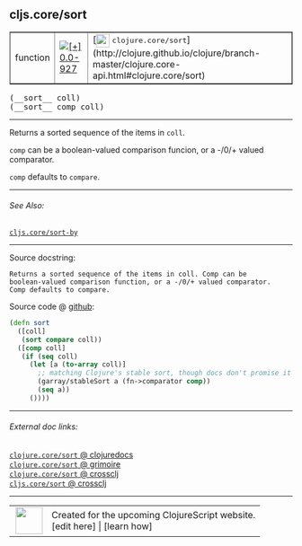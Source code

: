 ## cljs.core/sort



 <table border="1">
<tr>
<td>function</td>
<td><a href="https://github.com/cljsinfo/cljs-api-docs/tree/0.0-927"><img valign="middle" alt="[+] 0.0-927" title="Added in 0.0-927" src="https://img.shields.io/badge/+-0.0--927-lightgrey.svg"></a> </td>
<td>
[<img height="24px" valign="middle" src="http://i.imgur.com/1GjPKvB.png"> <samp>clojure.core/sort</samp>](http://clojure.github.io/clojure/branch-master/clojure.core-api.html#clojure.core/sort)
</td>
</tr>
</table>


 <samp>
(__sort__ coll)<br>
</samp>
 <samp>
(__sort__ comp coll)<br>
</samp>

---

Returns a sorted sequence of the items in `coll`.

`comp` can be a boolean-valued comparison funcion, or a -/0/+ valued comparator.

`comp` defaults to `compare`.



---


###### See Also:

[`cljs.core/sort-by`](../cljs.core/sort-by.md)<br>

---


Source docstring:

```
Returns a sorted sequence of the items in coll. Comp can be
boolean-valued comparison function, or a -/0/+ valued comparator.
Comp defaults to compare.
```


Source code @ [github](https://github.com/clojure/clojurescript/blob/r3058/src/cljs/cljs/core.cljs#L1768-L1780):

```clj
(defn sort
  ([coll]
   (sort compare coll))
  ([comp coll]
   (if (seq coll)
     (let [a (to-array coll)]
       ;; matching Clojure's stable sort, though docs don't promise it
       (garray/stableSort a (fn->comparator comp))
       (seq a))
     ())))
```

<!--
Repo - tag - source tree - lines:

 <pre>
clojurescript @ r3058
└── src
    └── cljs
        └── cljs
            └── <ins>[core.cljs:1768-1780](https://github.com/clojure/clojurescript/blob/r3058/src/cljs/cljs/core.cljs#L1768-L1780)</ins>
</pre>

-->

---



###### External doc links:

[`clojure.core/sort` @ clojuredocs](http://clojuredocs.org/clojure.core/sort)<br>
[`clojure.core/sort` @ grimoire](http://conj.io/store/v1/org.clojure/clojure/1.7.0-beta3/clj/clojure.core/sort/)<br>
[`clojure.core/sort` @ crossclj](http://crossclj.info/fun/clojure.core/sort.html)<br>
[`cljs.core/sort` @ crossclj](http://crossclj.info/fun/cljs.core.cljs/sort.html)<br>

---

 <table>
<tr><td>
<img valign="middle" align="right" width="48px" src="http://i.imgur.com/Hi20huC.png">
</td><td>
Created for the upcoming ClojureScript website.<br>
[edit here] | [learn how]
</td></tr></table>

[edit here]:https://github.com/cljsinfo/cljs-api-docs/blob/master/cljsdoc/cljs.core/sort.cljsdoc
[learn how]:https://github.com/cljsinfo/cljs-api-docs/wiki/cljsdoc-files

<!--

This information was too distracting to show to readers, but I'll leave it
commented here since it is helpful to:

- pretty-print the data used to generate this document
- and show how to retrieve that data



The API data for this symbol:

```clj
{:description "Returns a sorted sequence of the items in `coll`.\n\n`comp` can be a boolean-valued comparison funcion, or a -/0/+ valued comparator.\n\n`comp` defaults to `compare`.",
 :ns "cljs.core",
 :name "sort",
 :signature ["[coll]" "[comp coll]"],
 :history [["+" "0.0-927"]],
 :type "function",
 :related ["cljs.core/sort-by"],
 :full-name-encode "cljs.core/sort",
 :source {:code "(defn sort\n  ([coll]\n   (sort compare coll))\n  ([comp coll]\n   (if (seq coll)\n     (let [a (to-array coll)]\n       ;; matching Clojure's stable sort, though docs don't promise it\n       (garray/stableSort a (fn->comparator comp))\n       (seq a))\n     ())))",
          :title "Source code",
          :repo "clojurescript",
          :tag "r3058",
          :filename "src/cljs/cljs/core.cljs",
          :lines [1768 1780]},
 :full-name "cljs.core/sort",
 :clj-symbol "clojure.core/sort",
 :docstring "Returns a sorted sequence of the items in coll. Comp can be\nboolean-valued comparison function, or a -/0/+ valued comparator.\nComp defaults to compare."}

```

Retrieve the API data for this symbol:

```clj
;; from Clojure REPL
(require '[clojure.edn :as edn])
(-> (slurp "https://raw.githubusercontent.com/cljsinfo/cljs-api-docs/catalog/cljs-api.edn")
    (edn/read-string)
    (get-in [:symbols "cljs.core/sort"]))
```

-->
